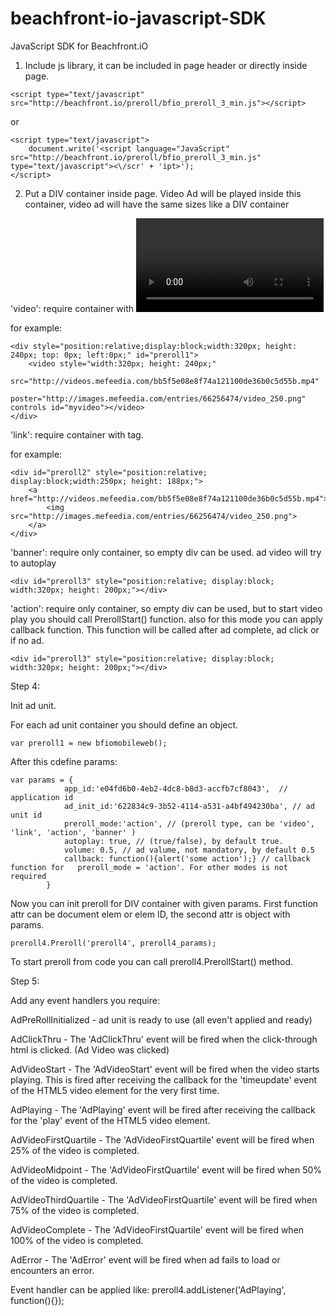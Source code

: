 beachfront-io-javascript-SDK
============================

JavaScript SDK for Beachfront.iO

1. Include js library, it can be included in page header or directly inside page.

```
<script type="text/javascript" src="http://beachfront.io/preroll/bfio_preroll_3_min.js"></script>
```
or 

```
<script type="text/javascript">
    document.write('<script language="JavaScript" src="http://beachfront.io/preroll/bfio_preroll_3_min.js" type="text/javascript"><\/scr' + 'ipt>');
</script>
```

2. Put a DIV container inside page. Video Ad will be played inside this container, video ad will have the same  sizes like a DIV container

'video': require container with <video> tag. 

for example:

```
<div style="position:relative;display:block;width:320px; height: 240px; top: 0px; left:0px;" id="preroll1">
    <video style="width:320px; height: 240px;"
           src="http://videos.mefeedia.com/bb5f5e08e8f74a121100de36b0c5d55b.mp4"
           poster="http://images.mefeedia.com/entries/66256474/video_250.png" controls id="myvideo"></video>
</div>
```
'link': require container with <a> tag. 

for example:
```
<div id="preroll2" style="position:relative; display:block;width:250px; height: 188px;">
    <a href="http://videos.mefeedia.com/bb5f5e08e8f74a121100de36b0c5d55b.mp4">
        <img src="http://images.mefeedia.com/entries/66256474/video_250.png">
    </a>
</div>
```

'banner': require only container, so empty div can be used. ad video will try to autoplay
```
<div id="preroll3" style="position:relative; display:block; width:320px; height: 200px;"></div>
```

'action': require only container, so empty div can be used, but to start video play you should call PrerollStart() function. also for this mode you can apply callback function. This function will be called after ad complete, ad click or if no ad.

```
<div id="preroll3" style="position:relative; display:block; width:320px; height: 200px;"></div>
```

Step 4:  

Init ad unit.

For each ad unit container you should define an object.

```
var preroll1 = new bfiomobileweb();
```

After this cdefine params:
```
var params = {
            app_id:'e04fd6b0-4eb2-4dc8-b8d3-accfb7cf8043',  // application id
            ad_init_id:'622834c9-3b52-4114-a531-a4bf494230ba', // ad unit id
            preroll_mode:'action', // (preroll type, can be 'video', 'link', 'action', 'banner' )
            autoplay: true, // (true/false), by default true.
            volume: 0.5, // ad valume, not mandatory, by default 0.5
            callback: function(){alert('some action');} // callback function for   preroll_mode = 'action'. For other modes is not required
        }
```
Now you can init preroll for DIV container with given params. First function attr can be document elem or elem ID, the second attr is object with params.

```
preroll4.Preroll('preroll4', preroll4_params);
```

To start preroll from code you can call preroll4.PrerollStart() method.

Step 5:

Add any event handlers you require:

AdPreRollInitialized  - ad unit is ready to use (all even't applied and ready)

AdClickThru - The 'AdClickThru' event will be fired when the click-through html is clicked. (Ad Video was clicked)

AdVideoStart - The 'AdVideoStart' event will be fired when the video starts playing. 
This is fired after receiving the callback for  the 'timeupdate' event of the HTML5 video element for the very first time.

AdPlaying - The 'AdPlaying' event will be fired after receiving the callback for the 'play' event of the HTML5 video element.

AdVideoFirstQuartile - The 'AdVideoFirstQuartile' event will be fired when 25% of the video is completed.

AdVideoMidpoint - The 'AdVideoFirstQuartile' event will be fired when 50% of the video is completed.

AdVideoThirdQuartile - The 'AdVideoFirstQuartile' event will be fired when 75% of the video is completed.

AdVideoComplete - The 'AdVideoFirstQuartile' event will be fired when 100% of the video is completed.

AdError - The 'AdError' event will be fired when ad fails to load or encounters an error. 


Event handler can be applied like:  preroll4.addListener('AdPlaying', function(){});

